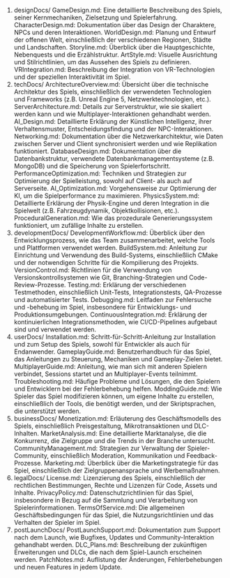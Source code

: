 1. designDocs/
GameDesign.md: Eine detaillierte Beschreibung des Spiels, seiner Kernmechaniken, Zielsetzung und Spielerfahrung.
CharacterDesign.md: Dokumentation über das Design der Charaktere, NPCs und deren Interaktionen.
WorldDesign.md: Planung und Entwurf der offenen Welt, einschließlich der verschiedenen Regionen, Städte und Landschaften.
Storyline.md: Überblick über die Hauptgeschichte, Nebenquests und die Erzählstruktur.
ArtStyle.md: Visuelle Ausrichtung und Stilrichtlinien, um das Aussehen des Spiels zu definieren.
VRIntegration.md: Beschreibung der Integration von VR-Technologien und der speziellen Interaktivität im Spiel.
2. techDocs/
ArchitectureOverview.md: Übersicht über die technische Architektur des Spiels, einschließlich der verwendeten Technologien und Frameworks (z.B. Unreal Engine 5, Netzwerktechnologien, etc.).
ServerArchitecture.md: Details zur Serverstruktur, wie sie skaliert werden kann und wie Multiplayer-Interaktionen gehandhabt werden.
AI_Design.md: Detaillierte Erklärung der Künstlichen Intelligenz, ihrer Verhaltensmuster, Entscheidungsfindung und der NPC-Interaktionen.
Networking.md: Dokumentation über die Netzwerkarchitektur, wie Daten zwischen Server und Client synchronisiert werden und wie Replikation funktioniert.
DatabaseDesign.md: Dokumentation über die Datenbankstruktur, verwendete Datenbankmanagementsysteme (z.B. MongoDB) und die Speicherung von Spielerfortschritt.
PerformanceOptimization.md: Techniken und Strategien zur Optimierung der Spielleistung, sowohl auf Client- als auch auf Serverseite.
AI_Optimization.md: Vorgehensweise zur Optimierung der KI, um die Spielperformance zu maximieren.
PhysicsSystem.md: Detaillierte Erklärung der Physik-Engine und deren Integration in die Spielwelt (z.B. Fahrzeugdynamik, Objektkollisionen, etc.).
ProceduralGeneration.md: Wie das prozedurale Generierungssystem funktioniert, um zufällige Inhalte zu erstellen.
3. developmentDocs/
DevelopmentWorkflow.md: Überblick über den Entwicklungsprozess, wie das Team zusammenarbeitet, welche Tools und Plattformen verwendet werden.
BuildSystem.md: Anleitung zur Einrichtung und Verwendung des Build-Systems, einschließlich CMake und der notwendigen Schritte für die Kompilierung des Projekts.
VersionControl.md: Richtlinien für die Verwendung von Versionskontrollsystemen wie Git, Branching-Strategien und Code-Review-Prozesse.
Testing.md: Erklärung der verschiedenen Testmethoden, einschließlich Unit-Tests, Integrationstests, QA-Prozesse und automatisierter Tests.
Debugging.md: Leitfaden zur Fehlersuche und -behebung im Spiel, insbesondere für Entwicklungs- und Produktionsumgebungen.
ContinuousIntegration.md: Erklärung der kontinuierlichen Integrationsmethoden, wie CI/CD-Pipelines aufgebaut sind und verwendet werden.
4. userDocs/
Installation.md: Schritt-für-Schritt-Anleitung zur Installation und zum Setup des Spiels, sowohl für Entwickler als auch für Endanwender.
GameplayGuide.md: Benutzerhandbuch für das Spiel, das Anleitungen zu Steuerung, Mechaniken und Gameplay-Zielen bietet.
MultiplayerGuide.md: Anleitung, wie man sich mit anderen Spielern verbindet, Sessions startet und an Multiplayer-Events teilnimmt.
Troubleshooting.md: Häufige Probleme und Lösungen, die den Spielern und Entwicklern bei der Fehlerbehebung helfen.
ModdingGuide.md: Wie Spieler das Spiel modifizieren können, um eigene Inhalte zu erstellen, einschließlich der Tools, die benötigt werden, und der Skriptsprachen, die unterstützt werden.
5. businessDocs/
Monetization.md: Erläuterung des Geschäftsmodells des Spiels, einschließlich Preisgestaltung, Mikrotransaktionen und DLC-Inhalten.
MarketAnalysis.md: Eine detaillierte Marktanalyse, die die Konkurrenz, die Zielgruppe und die Trends in der Branche untersucht.
CommunityManagement.md: Strategien zur Verwaltung der Spieler-Community, einschließlich Moderation, Kommunikation und Feedback-Prozesse.
Marketing.md: Überblick über die Marketingstrategie für das Spiel, einschließlich der Zielgruppenansprache und Werbemaßnahmen.
6. legalDocs/
License.md: Lizenzierung des Spiels, einschließlich der rechtlichen Bestimmungen, Rechte und Lizenzen für Code, Assets und Inhalte.
PrivacyPolicy.md: Datenschutzrichtlinien für das Spiel, insbesondere in Bezug auf die Sammlung und Verarbeitung von Spielerinformationen.
TermsOfService.md: Die allgemeinen Geschäftsbedingungen für das Spiel, die Nutzungsrichtlinien und das Verhalten der Spieler im Spiel.
7. postLaunchDocs/
PostLaunchSupport.md: Dokumentation zum Support nach dem Launch, wie Bugfixes, Updates und Community-Interaktion gehandhabt werden.
DLC_Plans.md: Beschreibung der zukünftigen Erweiterungen und DLCs, die nach dem Spiel-Launch erscheinen werden.
PatchNotes.md: Auflistung der Änderungen, Fehlerbehebungen und neuen Features in jedem Update.